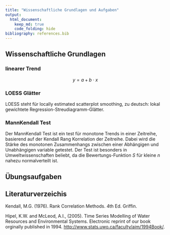 ```yaml
---
title: "Wissenschaftliche Grundlagen und Aufgaben"
output: 
  html_document:
    keep_md: true
    code_folding: hide
bibliography: references.bib    
---
```



## Wissenschaftliche Grundlagen

### linearer Trend
  
  $$ y = a + b \cdot x $$
  
### LOESS Glätter

LOESS steht für locally estimated scatterplot smoothing, zu deutsch: lokal gewichtete Regression-Streudiagramm-Glätter.

### MannKendall Test

Der MannKendall Test ist ein test für monotone Trends in einer Zeitreihe, basierend auf der Kendall Rang Korrelation der Zeitreihe. Dabei wird die Stärke des monotonen Zusammenhangs zwischen einer Abhängigen und Unabhängigen variable getestet. Der Test ist besonders in Umweltwissenschaften beliebt, da die Bewertungs-Funktion $S$ für kleine $n$ nahezu normalverteilt ist.

## Übungsaufgaben



## Literaturverzeichis

Kendall, M.G. (1976). Rank Correlation Methods. 4th Ed. Griffin.

Hipel, K.W. and McLeod, A.I., (2005). Time Series Modelling of Water Resources and Environmental Systems. Electronic reprint of our book orginally published in 1994. http://www.stats.uwo.ca/faculty/aim/1994Book/.
